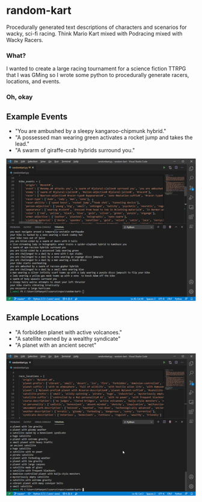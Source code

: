 # random-kart
Procedurally generated text descriptions of characters and scenarios for wacky, sci-fi racing. Think Mario Kart mixed with Podracing mixed with Wacky Racers.

### What?
I wanted to create a large racing tournament for a science fiction TTRPG that I was GMing so I wrote some python to procedurally generate racers, locations, and events.

### Oh, okay

## Example Events
- "You are ambushed by a sleepy kangaroo-chipmunk hybrid."
- "A possessed man wearing green activates a rocket jump and takes the lead."
- "A swarm of giraffe-crab hybrids surround you."

![Preview of even generation](/preview_1.png)

## Example Locations
- "A forbidden planet with active volcanoes."
- "A satellite owned by a wealthy syndicate"
- "A planet with an ancient secret"

![Preview of even generation](/preview_2.png)

